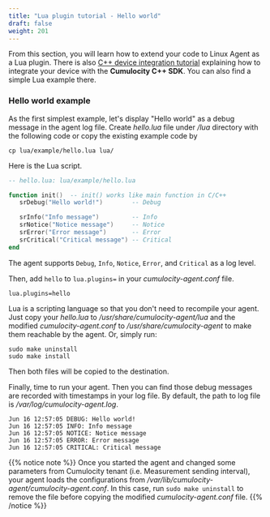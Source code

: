 ```yaml
---
title: "Lua plugin tutorial - Hello world"
draft: false
weight: 201
---
```


From this section, you will learn how to extend your code to Linux Agent as a Lua plugin. There is also [C++ device integration tutorial](https://cumulocity.com/guides/device-sdk/cpp/#use) explaining how to integrate your device with the **Cumulocity C++ SDK**. You can also find a simple Lua example there.

### Hello world example
As the first simplest example, let's display "Hello world" as a debug message in the agent log file. Create _hello.lua_ file under _/lua_ directory with the following code or copy the existing example code by
```shell
cp lua/example/hello.lua lua/
```

Here is the Lua script.

```lua
-- hello.lua: lua/example/hello.lua

function init()  -- init() works like main function in C/C++
   srDebug("Hello world!")        -- Debug

   srInfo("Info message")         -- Info
   srNotice("Notice message")     -- Notice
   srError("Error message")       -- Error
   srCritical("Critical message") -- Critical
end
```
The agent supports `Debug`, `Info`, `Notice`, `Error`, and `Critical` as a log level.

Then, add `hello` to `lua.plugins=` in your _cumulocity-agent.conf_ file.
```shell
lua.plugins=hello
```
Lua is a scripting language so that you don't need to recompile your agent. Just copy your _hello.lua_ to _/usr/share/cumulocity-agent/lua_ and the modified _cumulocity-agent.conf_ to _/usr/share/cumulocity-agent_ to make them reachable by the agent. Or, simply run:
```shell
sudo make uninstall
sudo make install
```
Then both files will be copied to the destination.

Finally, time to run your agent. Then you can find those debug messages are recorded with timestamps in your log file. By default, the path to log file is _/var/log/cumulocity-agent.log_.

```shell
Jun 16 12:57:05 DEBUG: Hello world!
Jun 16 12:57:05 INFO: Info message
Jun 16 12:57:05 NOTICE: Notice message
Jun 16 12:57:05 ERROR: Error message
Jun 16 12:57:05 CRITICAL: Critical message
```

{{% notice note %}}
Once you started the agent and changed some parameters from Cumulocity tenant (i.e. Measurement sending interval), your agent loads the configurations from _/var/lib/cumulocity-agent/cumulocity-agent.conf_. In this case, run `sudo make uninstall` to remove the file before copying the modified _cumulocity-agent.conf_ file.
{{% /notice %}}
